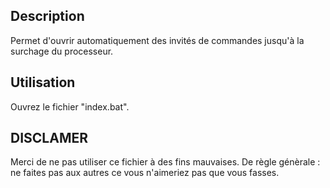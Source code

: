 ## Description
Permet d'ouvrir automatiquement des invités de commandes jusqu'à la surchage du processeur.

## Utilisation
Ouvrez le fichier "index.bat".

## DISCLAMER
Merci de ne pas utiliser ce fichier à des fins mauvaises. 
De règle génèrale : ne faites pas aux autres ce vous n'aimeriez pas que vous fasses.
